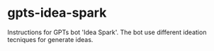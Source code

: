 # gpts-idea-spark
Instructions for GPTs bot 'Idea Spark'. The bot use different ideation tecniques for generate ideas.
